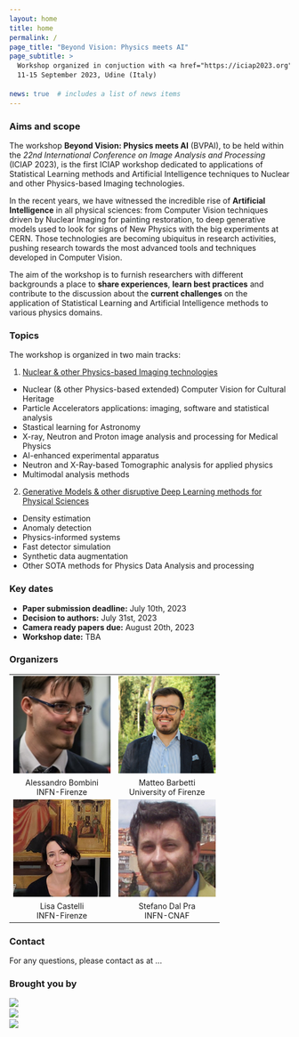 ```yaml
---
layout: home
title: home
permalink: /
page_title: "Beyond Vision: Physics meets AI"
page_subtitle: >
  Workshop organized in conjuction with <a href="https://iciap2023.org">ICIAP 2023</a>,
  11-15 September 2023, Udine (Italy)

news: true  # includes a list of news items
---
```


### Aims and scope

The workshop **Beyond Vision: Physics meets AI** (BVPAI), to be held within the _22nd International Conference on Image Analysis and Processing_ (ICIAP 2023), is the first ICIAP workshop dedicated to applications of Statistical Learning methods and Artificial Intelligence techniques to Nuclear and other Physics-based Imaging technologies.

In the recent years, we have witnessed the incredible rise of **Artificial Intelligence** in all physical sciences: from Computer Vision techniques driven by Nuclear Imaging for painting restoration, to deep generative models used to look for signs of New Physics with the big experiments at CERN. Those technologies are becoming ubiquitus in research activities, pushing research towards the most advanced tools and techniques developed in Computer Vision.

The aim of the workshop is to furnish researchers with different backgrounds a place to **share experiences**, **learn best practices** and contribute to the discussion about the **current challenges** on the application of Statistical Learning and Artificial Intelligence methods to various physics domains.

### Topics

The workshop is organized in two main tracks:

1. <u>Nuclear & other Physics-based Imaging technologies</u>
  - Nuclear (& other Physics-based extended)  Computer Vision for Cultural Heritage
  - Particle Accelerators applications: imaging, software and statistical analysis
  - Stastical learning for Astronomy
  - X-ray, Neutron and Proton image analysis and processing for Medical Physics
  - AI-enhanced experimental apparatus
  - Neutron and X-Ray-based Tomographic analysis for applied physics
  - Multimodal analysis methods

2. <u>Generative Models & other disruptive Deep Learning methods for Physical Sciences</u>
  - Density estimation
  - Anomaly detection
  - Physics-informed systems
  - Fast detector simulation
  - Synthetic data augmentation
  - Other SOTA methods for Physics Data Analysis and processing

### Key dates

- **Paper submission deadline:** July 10th, 2023
- **Decision to authors:** July 31st, 2023
- **Camera ready papers due:** August 20th, 2023
- **Workshop date:** TBA

### Organizers

<table style="width:75%">
  <tr>
    <td style="text-align:center"><img src="assets/img/people/bombini.jpeg" height="175"></td>
    <td style="text-align:center"><img src="assets/img/people/barbetti.jpeg" height="175"></td>
  </tr>
  <tr>
    <td style="text-align:center">Alessandro Bombini <br> INFN-Firenze</td>
    <td style="text-align:center">Matteo Barbetti <br> University of Firenze</td>
  </tr>
  <tr>
    <td style="text-align:center"><img src="assets/img/people/castelli.jpg" height="175"></td>
    <td style="text-align:center"><img src="assets/img/people/dalpra.jpg" height="175"></td>
  </tr>
  <tr>
    <td style="text-align:center">Lisa Castelli <br>  INFN-Firenze</td>
    <td style="text-align:center">Stefano Dal Pra <br> INFN-CNAF</td>
  </tr>
</table>

### Contact

For any questions, please contact as at ...

### Brought you by

<div class="row mt-3 align-items-center justify-content-sm-center">
    <div class="col-sm-4 mt-3 mt-md-0">
        <img class="img-fluid rounded z-depth-0" src="{{ site.baseurl }}/assets/img/sponsors/infn-logo.png">
    </div>
    <div class="col-sm-2 mt-3 mt-md-0">
        <img class="img-fluid rounded z-depth-0" src="{{ site.baseurl }}/assets/img/sponsors/4ch-logo.png">
    </div>
    <div class="col-sm-6 mt-3 mt-md-0">
        <img class="img-fluid rounded z-depth-0" src="{{ site.baseurl }}/assets/img/sponsors/icsc-logo.png">
    </div>
</div>
